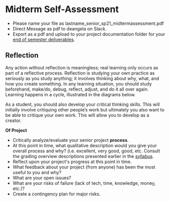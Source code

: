 # Midterm Self-Assessment

* Please name your file as lastname\_senior\_sp21\_midtermassessment.pdf
* Direct Message as pdf to deangela on Slack.
* Export as a pdf and upload to your project documentation folder for your [end of semester deliverables](./).

## Reflection

Any action without reflection is meaningless; real learning only occurs as part of a reflective process. Reflection is studying your own practice as seriously as you study anything; it involves thinking about why, what, and how you create something. In any learning situation, you should study beforehand, make/do, debug, reflect, adjust, and do it all over again. Learning happens in a cycle, illustrated in the diagrams below.

As a student, you should also develop your critical thinking skills. This will initially involve critiquing other people’s work but ultimately you also want to be able to critique your own work. This will allow you to develop as a creator.

**Of Project**

* Critically analyze/evaluate your senior project **process**.
* At this point in time, what qualitative description would you give your overall process and why? (i.e. excellent, very good, good, etc. Consult the grading overview descriptions presented earlier in the [syllabus](../syllabus.md).
* Reflect upon your project's progress at this point in time.
* What feedback about your project (from anyone) has been the most useful to you and why?
* What are your open issues?
* What are your risks of failure (lack of tech, time, knowledge, money, etc.)?
* Create a contingency plan for major risks.
